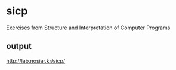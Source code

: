 # sicp
Exercises from Structure and Interpretation of Computer Programs

## output
http://lab.nosiar.kr/sicp/
